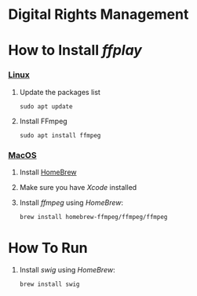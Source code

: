 # Digital Rights Management

# How to Install _ffplay_

### [Linux](https://linuxize.com/post/how-to-install-ffmpeg-on-ubuntu-18-04/)

1. Update the packages list
    ```
    sudo apt update
    ```

2. Install FFmpeg
    ```
    sudo apt install ffmpeg
    ```


### [MacOS](https://steemit.com/mac/@manero666/how-to-install-ffmpeg-on-mac-osx-with-ffplay)

1. Install [HomeBrew](https://brew.sh)

2. Make sure you have _Xcode_ installed

3. Install _ffmpeg_ using _HomeBrew_:
    ```
    brew install homebrew-ffmpeg/ffmpeg/ffmpeg
    ```



# How To Run

1. Install _swig_ using _HomeBrew_:
    ```
    brew install swig
    ```

